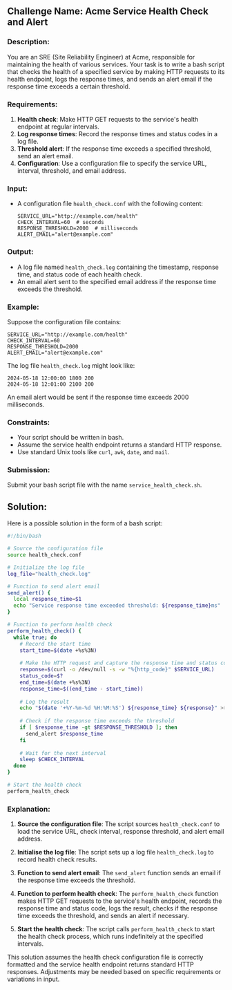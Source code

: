 ## Challenge Name: Acme Service Health Check and Alert

### Description:
You are an SRE (Site Reliability Engineer) at Acme, responsible for maintaining the health of various services. Your task is to write a bash script that checks the health of a specified service by making HTTP requests to its health endpoint, logs the response times, and sends an alert email if the response time exceeds a certain threshold.

### Requirements:
1. **Health check**: Make HTTP GET requests to the service's health endpoint at regular intervals.
2. **Log response times**: Record the response times and status codes in a log file.
3. **Threshold alert**: If the response time exceeds a specified threshold, send an alert email.
4. **Configuration**: Use a configuration file to specify the service URL, interval, threshold, and email address.

### Input:
- A configuration file `health_check.conf` with the following content:
  ```
  SERVICE_URL="http://example.com/health"
  CHECK_INTERVAL=60  # seconds
  RESPONSE_THRESHOLD=2000  # milliseconds
  ALERT_EMAIL="alert@example.com"
  ```

### Output:
- A log file named `health_check.log` containing the timestamp, response time, and status code of each health check.
- An email alert sent to the specified email address if the response time exceeds the threshold.

### Example:
Suppose the configuration file contains:
```
SERVICE_URL="http://example.com/health"
CHECK_INTERVAL=60
RESPONSE_THRESHOLD=2000
ALERT_EMAIL="alert@example.com"
```

The log file `health_check.log` might look like:
```
2024-05-18 12:00:00 1800 200
2024-05-18 12:01:00 2100 200
```

An email alert would be sent if the response time exceeds 2000 milliseconds.

### Constraints:
- Your script should be written in bash.
- Assume the service health endpoint returns a standard HTTP response.
- Use standard Unix tools like `curl`, `awk`, `date`, and `mail`.

### Submission:
Submit your bash script file with the name `service_health_check.sh`.

## Solution:

Here is a possible solution in the form of a bash script:

```bash
#!/bin/bash

# Source the configuration file
source health_check.conf

# Initialize the log file
log_file="health_check.log"

# Function to send alert email
send_alert() {
  local response_time=$1
  echo "Service response time exceeded threshold: ${response_time}ms" | mail -s "Service Health Alert" $ALERT_EMAIL
}

# Function to perform health check
perform_health_check() {
  while true; do
    # Record the start time
    start_time=$(date +%s%3N)
    
    # Make the HTTP request and capture the response time and status code
    response=$(curl -o /dev/null -s -w "%{http_code}" $SERVICE_URL)
    status_code=$?
    end_time=$(date +%s%3N)
    response_time=$((end_time - start_time))
    
    # Log the result
    echo "$(date '+%Y-%m-%d %H:%M:%S') ${response_time} ${response}" >> $log_file
    
    # Check if the response time exceeds the threshold
    if [ $response_time -gt $RESPONSE_THRESHOLD ]; then
      send_alert $response_time
    fi
    
    # Wait for the next interval
    sleep $CHECK_INTERVAL
  done
}

# Start the health check
perform_health_check
```

### Explanation:

1. **Source the configuration file**: The script sources `health_check.conf` to load the service URL, check interval, response threshold, and alert email address.

2. **Initialise the log file**: The script sets up a log file `health_check.log` to record health check results.

3. **Function to send alert email**: The `send_alert` function sends an email if the response time exceeds the threshold.

4. **Function to perform health check**: The `perform_health_check` function makes HTTP GET requests to the service's health endpoint, records the response time and status code, logs the result, checks if the response time exceeds the threshold, and sends an alert if necessary.

5. **Start the health check**: The script calls `perform_health_check` to start the health check process, which runs indefinitely at the specified intervals.

This solution assumes the health check configuration file is correctly formatted and the service health endpoint returns standard HTTP responses. Adjustments may be needed based on specific requirements or variations in input.